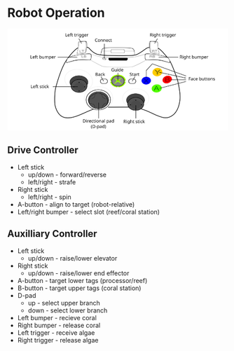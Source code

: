 # Robot Operation
<img src="360_controller.png" width="660px"/>

## Drive Controller
* Left stick
  * up/down - forward/reverse
  * left/right - strafe
* Right stick
  * left/right - spin
* A-button - align to target (robot-relative)
* Left/right bumper - select slot (reef/coral station)

## Auxilliary Controller
* Left stick
  * up/down - raise/lower elevator
* Right stick
  * up/down - raise/lower end effector
* A-button - target lower tags (processor/reef)
* B-button - target upper tags (coral station)
* D-pad
  * up - select upper branch
  * down - select lower branch
* Left bumper - recieve coral
* Right bumper - release coral
* Left trigger - receive algae
* Right trigger - release algae
